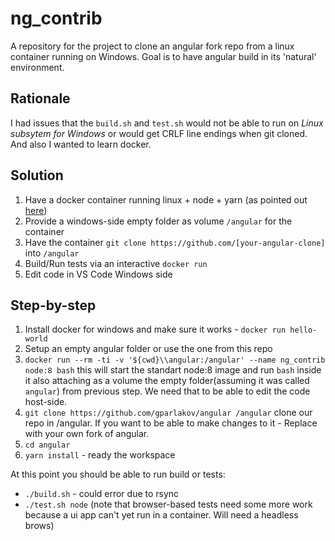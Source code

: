 # ng_contrib
A repository for the project to clone an angular fork repo from a linux container running on Windows. Goal is to have angular build in its 'natural' environment.

## Rationale
I had issues that the `build.sh` and `test.sh` would not be able to run on _Linux subsytem for Windows_ or would get CRLF line endings when git cloned. And also I wanted to learn docker. 

## Solution
1. Have a docker container running linux + node + yarn (as pointed out [here](https://github.com/angular/angular/blob/master/docs/DEVELOPER.md#prerequisite-software))
2. Provide a windows-side empty folder as volume `/angular` for the container
3.  Have the container `git clone https://github.com/[your-angular-clone]` into `/angular`
4. Build/Run tests via an interactive `docker run`
5. Edit code in VS Code Windows side 

## Step-by-step
1. Install docker for windows and make sure it works - `docker run hello-world`
2. Setup an empty angular folder or use the one from this repo
3. `docker run --rm -ti -v '${cwd}\\angular:/angular' --name ng_contrib node:8 bash` this will start the standart node:8 image and run `bash` inside it also attaching as a volume the empty folder(assuming it was called `angular`) from previous step. We need that to be able to edit the code host-side.
4. `git clone https://github.com/gparlakov/angular /angular` clone our repo in /angular.  If you want to be able to make changes to it - Replace with your own fork of angular.
5. `cd angular`
6. `yarn install` - ready the workspace

At this point you should be able to run build or tests:
 - `./build.sh` - could error due to rsync
 - `./test.sh node` (note that browser-based tests  need some more work because a ui app can't yet run in a container. Will need a headless brows)


